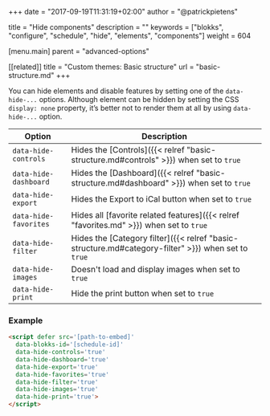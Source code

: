 +++
date            = "2017-09-19T11:31:19+02:00"
author          = "@patrickpietens"

title           = "Hide components"
description     = ""
keywords        = ["blokks", "configure", "schedule", "hide", "elements", "components"]
weight          = 604

[menu.main]
parent          = "advanced-options"

[[related]]
title = "Custom themes: Basic structure"
url = "basic-structure.md"
+++

You can hide elements and disable features by setting one of the `data-hide-...` options. Although element can be hidden by setting the CSS `display: none` property, it’s better not to render them at all by using `data-hide-...` option.

| Option | Description |
|---------|--------------|
| `data-hide-controls` | Hides the [Controls]({{< relref "basic-structure.md#controls" >}}) when set to `true` |
| `data-hide-dashboard` | Hides the [Dashboard]({{< relref "basic-structure.md#dashboard" >}}) when set to `true` |
| `data-hide-export` | Hides the Export to iCal button when set to `true` |
| `data-hide-favorites` | Hides all [favorite related features]({{< relref "favorites.md" >}}) when set to `true` |
| `data-hide-filter` | Hides the [Category filter]({{< relref "basic-structure.md#category-filter" >}}) when set to `true` |
| `data-hide-images` | Doesn't load and display images when set to `true` |
| `data-hide-print` | Hide the print button when set to `true` |

### Example

```html
<script	defer src='[path-to-embed]'
  data-blokks-id='[schedule-id]'
  data-hide-controls='true'
  data-hide-dashboard='true'
  data-hide-export='true'
  data-hide-favorites='true'
  data-hide-filter='true'
  data-hide-images='true'
  data-hide-print='true'>
</script>
```
